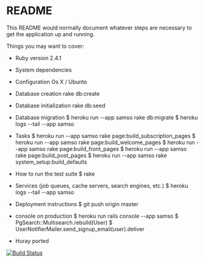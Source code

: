 # README

This README would normally document whatever steps are necessary to get the
application up and running.

Things you may want to cover:

* Ruby version
  2.4.1

* System dependencies

* Configuration
  Os X / Ubunto

* Database creation
  rake db:create

* Database initialization
  rake db:seed

* Database migration
  $ heroku run --app samso rake db:migrate
  $ heroku logs --tail --app samso

* Tasks
  $ heroku run --app samso rake page:build_subscription_pages
  $ heroku run --app samso rake page:build_welcome_pages
  $ heroku run --app samso rake page:build_front_pages
  $ heroku run --app samso rake page:build_post_pages
  $ heroku run --app samso rake system_setup:build_defaults


* How to run the test suite
  $ rake

* Services (job queues, cache servers, search engines, etc.)
  $ heroku logs --tail --app samso

* Deployment instructions
  $ git push origin master

* console on production
  $ heroku run rails console --app samso
  $ PgSearch::Multisearch.rebuild(User)
  $ UserNotifierMailer.send_signup_email(user).deliver


* Huray ported

[![Build Status](https://semaphoreci.com/api/v1/synthmax/samso/branches/master/badge.svg)](https://semaphoreci.com/synthmax/samso)

